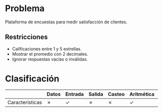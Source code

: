 # Problema

Plataforma de encuestas para medir satisfacción de clientes.

## Restricciones

- Calificaciones entre 1 y 5 estrellas.
- Mostrar el promedio con 2 decimales.
- Ignorar respuestas vacías o inválidas.

# Clasificación
|  | Datos | Entrada | Salida | Casteo | Aritmética | Relacionales | Lógicos | Condicionales | Ciclo | Matrices | Funciones |
|----------|-------|---------|--------|--------|------------|--------------|---------|---------------|-------|----------|-------------|
| Características | ✗ | ✓ | ✗ | ✗ | ✓ | ✗ | ✗ | ✗ | ✗ | ✗ | ✗ |
